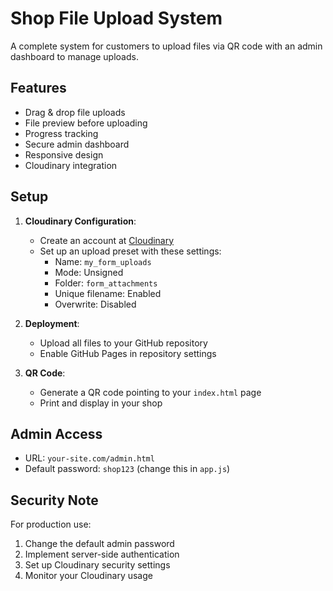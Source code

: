 # Shop File Upload System

A complete system for customers to upload files via QR code with an admin dashboard to manage uploads.

## Features
- Drag & drop file uploads
- File preview before uploading
- Progress tracking
- Secure admin dashboard
- Responsive design
- Cloudinary integration

## Setup

1. **Cloudinary Configuration**:
   - Create an account at [Cloudinary](https://cloudinary.com/)
   - Set up an upload preset with these settings:
     - Name: `my_form_uploads`
     - Mode: Unsigned
     - Folder: `form_attachments`
     - Unique filename: Enabled
     - Overwrite: Disabled

2. **Deployment**:
   - Upload all files to your GitHub repository
   - Enable GitHub Pages in repository settings

3. **QR Code**:
   - Generate a QR code pointing to your `index.html` page
   - Print and display in your shop

## Admin Access
- URL: `your-site.com/admin.html`
- Default password: `shop123` (change this in `app.js`)

## Security Note
For production use:
1. Change the default admin password
2. Implement server-side authentication
3. Set up Cloudinary security settings
4. Monitor your Cloudinary usage
